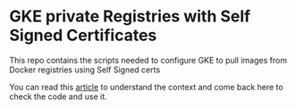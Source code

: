 # GKE private Registries with Self Signed Certificates

This repo contains the scripts needed to configure GKE to pull images from Docker registries using Self Signed certs

You can read this [article](https://boredabdel.medium.com/gke-and-private-registries-with-self-signed-certificates-b37b5fd1f982) to understand the context and come back here to check the code and use it.